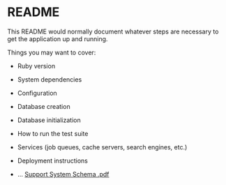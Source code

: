 # README

This README would normally document whatever steps are necessary to get the
application up and running.

Things you may want to cover:

* Ruby version

* System dependencies

* Configuration

* Database creation

* Database initialization

* How to run the test suite

* Services (job queues, cache servers, search engines, etc.)

* Deployment instructions

* ...
[Support System Schema  .pdf](https://github.com/codeforpdx/SupportSystem/files/6805533/Support.System.Schema.pdf)

